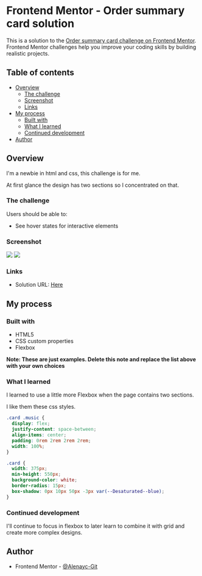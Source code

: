 # Frontend Mentor - Order summary card solution

This is a solution to the [Order summary card challenge on Frontend Mentor](https://www.frontendmentor.io/challenges/order-summary-component-QlPmajDUj). Frontend Mentor challenges help you improve your coding skills by building realistic projects.

## Table of contents

- [Overview](#overview)
  - [The challenge](#the-challenge)
  - [Screenshot](#screenshot)
  - [Links](#links)
- [My process](#my-process)
  - [Built with](#built-with)
  - [What I learned](#what-i-learned)
  - [Continued development](#continued-development)
- [Author](#author)

## Overview

I'm a newbie in html and css, this challenge is for me.

At first glance the design has two sections so I concentrated on that.

### The challenge

Users should be able to:

- See hover states for interactive elements

### Screenshot

![](./desing/Screenshot-Desktop.png)
![](./desing/Screenshot-Mobile.png)

### Links

- Solution URL: [Here](https://order-summary-component-main-alenaycgit.netlify.app/)

## My process

### Built with

- HTML5
- CSS custom properties
- Flexbox

**Note: These are just examples. Delete this note and replace the list above with your own choices**

### What I learned

I learned to use a little more Flexbox when the page contains two sections.

I like them these css styles.

```css
.card .music {
  display: flex;
  justify-content: space-between;
  align-items: center;
  padding: 0rem 2rem 2rem 2rem;
  width: 100%;
}

.card {
  width: 375px;
  min-height: 550px;
  background-color: white;
  border-radius: 15px;
  box-shadow: 0px 10px 50px -3px var(--Desaturated--blue);
}
```

### Continued development

I'll continue to focus in flexbox to later learn to combine it with grid and create more complex designs.

## Author

- Frontend Mentor - [@Alenayc-Git](https://www.frontendmentor.io/profile/Alenayc-Git)
